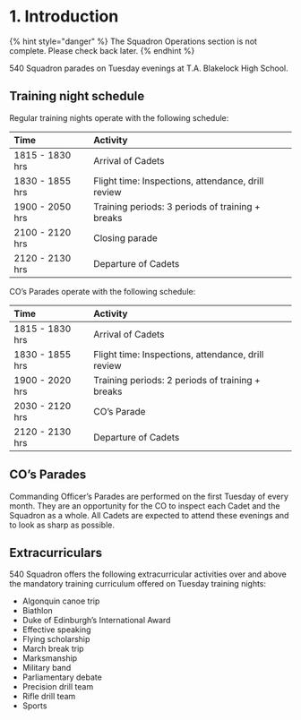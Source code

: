 # 1. Introduction

{% hint style="danger" %}
The Squadron Operations section is not complete. Please check back later.
{% endhint %}

540 Squadron parades on Tuesday evenings at T.A. Blakelock High School.

## Training night schedule

Regular training nights operate with the following schedule:

| Time | Activity |
| :--- | :--- |
| 1815 - 1830 hrs | Arrival of Cadets |
| 1830 - 1855 hrs | Flight time: Inspections, attendance, drill review |
| 1900 - 2050 hrs | Training periods: 3 periods of training + breaks |
| 2100 - 2120 hrs | Closing parade |
| 2120 - 2130 hrs | Departure of Cadets |

CO’s Parades operate with the following schedule:

| Time | Activity |
| :--- | :--- |
| 1815 - 1830 hrs | Arrival of Cadets |
| 1830 - 1855 hrs | Flight time: Inspections, attendance, drill review |
| 1900 - 2020 hrs | Training periods: 2 periods of training + breaks |
| 2030 - 2120 hrs | CO’s Parade |
| 2120 - 2130 hrs | Departure of Cadets |

## CO’s Parades

Commanding Officer’s Parades are performed on the first Tuesday of every month. They are an opportunity for the CO to inspect each Cadet and the Squadron as a whole. All Cadets are expected to attend these evenings and to look as sharp as possible. 

## Extracurriculars

540 Squadron offers the following extracurricular activities over and above the mandatory training curriculum offered on Tuesday training nights:

* Algonquin canoe trip
* Biathlon 
* Duke of Edinburgh’s International Award
* Effective speaking
* Flying scholarship
* March break trip
* Marksmanship 
* Military band 
* Parliamentary debate
* Precision drill team
* Rifle drill team
* Sports

